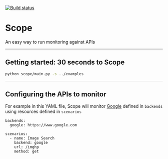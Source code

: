 <a href="https://travis-ci.org/zhijiahu/scope"><img src="https://travis-ci.org/zhijiahu/scope.svg?branch=master" alt="Build status" /></a>

# Scope
An easy way to run monitoring against APIs

------------------

## Getting started: 30 seconds to Scope

```sh
python scope/main.py -s ../examples
```
------------------

## Configuring the APIs to monitor

For example in this YAML file, Scope will monitor [Google](https://www.google.com/imghp) defined in `backends` using resources defined in `scenarios`

```
backends:
  google: https://www.google.com

scenarios:
  - name: Image Search
    backend: google
    url: /imghp
    method: get

```
